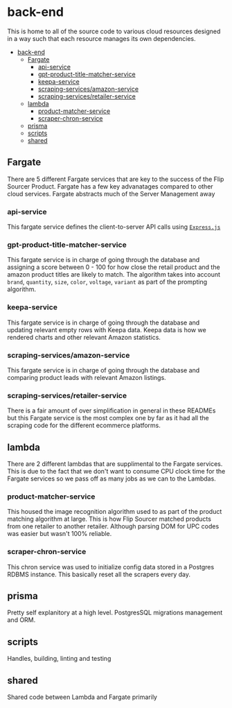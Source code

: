 # back-end

This is home to all of the source code to various cloud resources designed in a way such that each resource manages its own dependencies.


- [back-end](#back-end)
  - [Fargate](#fargate)
    - [api-service](#api-service)
    - [gpt-product-title-matcher-service](#gpt-product-title-matcher-service)
    - [keepa-service](#keepa-service)
    - [scraping-services/amazon-service](#scraping-servicesamazon-service)
    - [scraping-services/retailer-service](#scraping-servicesretailer-service)
  - [lambda](#lambda)
    - [product-matcher-service](#product-matcher-service)
    - [scraper-chron-service](#scraper-chron-service)
  - [prisma](#prisma)
  - [scripts](#scripts)
  - [shared](#shared)

## Fargate

There are 5 different Fargate services that are key to the success of the Flip Sourcer Product. Fargate has a few key advanatages compared to other cloud services. Fargate abstracts much of the Server Management away 

### api-service

This fargate service defines the client-to-server API calls using [`Express.js`](https://expressjs.com/en/5x/api.html)

### gpt-product-title-matcher-service

This fargate service is in charge of going through the database and assigning a score between 0 - 100 for how close the retail product and the amazon product titles are likely to match. The algorithm takes into account `brand`, `quantity`, `size`, `color`, `voltage`, `variant` as part of the prompting algorithm.

### keepa-service

This fargate service is in charge of going through the database and updating relevant empty rows with Keepa data. Keepa data is how we rendered charts and other relevant Amazon statistics.

### scraping-services/amazon-service

This fargate service is in charge of going through the database and comparing product leads with relevant Amazon listings. 

### scraping-services/retailer-service

There is a fair amount of over simplification in general in these READMEs but this Fargate service is the most complex one by far as it had all the scraping code for the different ecommerce platforms.

## lambda

There are 2 different lambdas that are supplimental to the Fargate services. This is due to the fact that we don't want to consume CPU clock time for the Fargate services so we pass off as many jobs as we can to the Lambdas.

### product-matcher-service

This housed the image recognition algorithm used to as part of the product matching algorithm at large. This is how Flip Sourcer matched products from one retailer to another retailer. Although parsing DOM for UPC codes was easier but wasn't 100% reliable.

### scraper-chron-service

This chron service was used to initialize config data stored in a Postgres RDBMS instance. This basically reset all the scrapers every day.

## prisma

Pretty self explanitory at a high level. PostgresSQL migrations management and ORM.

## scripts

Handles, building, linting and testing

## shared

Shared code between Lambda and Fargate primarily